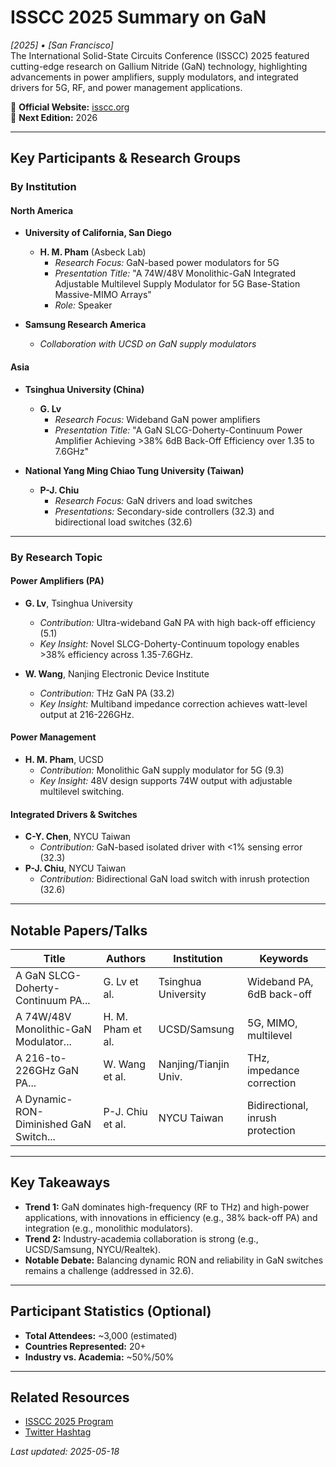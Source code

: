 # ISSCC 2025 Summary on GaN  
*[2025] • [San Francisco]*  
The International Solid-State Circuits Conference (ISSCC) 2025 featured cutting-edge research on Gallium Nitride (GaN) technology, highlighting advancements in power amplifiers, supply modulators, and integrated drivers for 5G, RF, and power management applications.  

🔗 **Official Website:** [isscc.org](https://www.isscc.org)  
📅 **Next Edition:** 2026  

---

## Key Participants & Research Groups  

### By Institution  
#### North America  
- **University of California, San Diego**  
  - **H. M. Pham** (Asbeck Lab)  
    - *Research Focus:* GaN-based power modulators for 5G  
    - *Presentation Title:* "A 74W/48V Monolithic-GaN Integrated Adjustable Multilevel Supply Modulator for 5G Base-Station Massive-MIMO Arrays"  
    - *Role:* Speaker  

- **Samsung Research America**  
  - *Collaboration with UCSD on GaN supply modulators*  

#### Asia  
- **Tsinghua University (China)**  
  - **G. Lv**  
    - *Research Focus:* Wideband GaN power amplifiers  
    - *Presentation Title:* "A GaN SLCG-Doherty-Continuum Power Amplifier Achieving >38% 6dB Back-Off Efficiency over 1.35 to 7.6GHz"  

- **National Yang Ming Chiao Tung University (Taiwan)**  
  - **P-J. Chiu**  
    - *Research Focus:* GaN drivers and load switches  
    - *Presentations:* Secondary-side controllers (32.3) and bidirectional load switches (32.6)  

---

### By Research Topic  
#### **Power Amplifiers (PA)**  
- **G. Lv**, Tsinghua University  
  - *Contribution:* Ultra-wideband GaN PA with high back-off efficiency (5.1)  
  - *Key Insight:* Novel SLCG-Doherty-Continuum topology enables >38% efficiency across 1.35-7.6GHz.  

- **W. Wang**, Nanjing Electronic Device Institute  
  - *Contribution:* THz GaN PA (33.2)  
  - *Key Insight:* Multiband impedance correction achieves watt-level output at 216-226GHz.  

#### **Power Management**  
- **H. M. Pham**, UCSD  
  - *Contribution:* Monolithic GaN supply modulator for 5G (9.3)  
  - *Key Insight:* 48V design supports 74W output with adjustable multilevel switching.  

#### **Integrated Drivers & Switches**  
- **C-Y. Chen**, NYCU Taiwan  
  - *Contribution:* GaN-based isolated driver with <1% sensing error (32.3)  
- **P-J. Chiu**, NYCU Taiwan  
  - *Contribution:* Bidirectional GaN load switch with inrush protection (32.6)  

---

## Notable Papers/Talks  
| Title | Authors | Institution | Keywords |  
|-------|---------|-------------|----------|  
| A GaN SLCG-Doherty-Continuum PA... | G. Lv et al. | Tsinghua University | Wideband PA, 6dB back-off |  
| A 74W/48V Monolithic-GaN Modulator... | H. M. Pham et al. | UCSD/Samsung | 5G, MIMO, multilevel |  
| A 216-to-226GHz GaN PA... | W. Wang et al. | Nanjing/Tianjin Univ. | THz, impedance correction |  
| A Dynamic-RON-Diminished GaN Switch... | P-J. Chiu et al. | NYCU Taiwan | Bidirectional, inrush protection |  

---

## Key Takeaways  
- **Trend 1:** GaN dominates high-frequency (RF to THz) and high-power applications, with innovations in efficiency (e.g., 38% back-off PA) and integration (e.g., monolithic modulators).  
- **Trend 2:** Industry-academia collaboration is strong (e.g., UCSD/Samsung, NYCU/Realtek).  
- **Notable Debate:** Balancing dynamic RON and reliability in GaN switches remains a challenge (addressed in 32.6).  

---

## Participant Statistics (Optional)  
- **Total Attendees:** ~3,000 (estimated)  
- **Countries Represented:** 20+  
- **Industry vs. Academia:** ~50%/50%  

---

## Related Resources  
- [ISSCC 2025 Program](https://www.isscc.org/program)  
- [Twitter Hashtag](https://twitter.com/hashtag/ISSCC2025)  

*Last updated: 2025-05-18*  